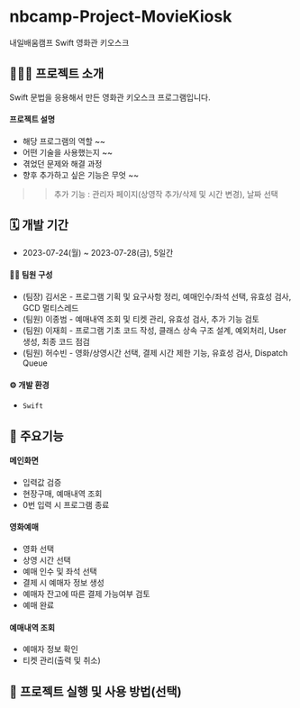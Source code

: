# nbcamp-Project-MovieKiosk
내일배움캠프 Swift 영화관 키오스크

## 🧑🏻‍💻 프로젝트 소개
Swift 문법을 응용해서 만든 영화관 키오스크 프로그램입니다.
#### 프로젝트 설명
* 해당 프로그램의 역할 ~~
* 어떤 기술을 사용했는지 ~~
* 겪었던 문제와 해결 과정
* 향후 추가하고 싶은 기능은 무엇 ~~
>> 추가 기능 : 관리자 페이지(상영작 추가/삭제 및 시간 변경), 날짜 선택

## 🗓️ 개발 기간
* 2023-07-24(월) ~ 2023-07-28(금), 5일간

#### 👫🏻 팀원 구성
* (팀장) 김서온 - 프로그램 기획 및 요구사항 정리, 예매인수/좌석 선택, 유효성 검사, GCD 멀티스레드
* (팀원) 이종범 - 예매내역 조회 및 티켓 관리, 유효성 검사, 추가 기능 검토
* (팀원) 이재희 - 프로그램 기초 코드 작성, 클래스 상속 구조 설계, 예외처리, User 생성, 최종 코드 점검
* (팀원) 허수빈 - 영화/상영시간 선택, 결제 시간 제한 기능, 유효성 검사, Dispatch Queue

#### ⚙️ 개발 환경
* `Swift`

## 📌 주요기능
#### 메인화면
- 입력값 검증
- 현장구매, 예매내역 조회
- 0번 입력 시 프로그램 종료
#### 영화예매
- 영화 선택
- 상영 시간 선택
- 예매 인수 및 좌석 선택
- 결제 시 예매자 정보 생성
- 예매자 잔고에 따른 결제 가능여부 검토
- 예매 완료
#### 예매내역 조회
- 예매자 정보 확인
- 티켓 관리(출력 및 취소)

## 🧐 프로젝트 실행 및 사용 방법(선택)
